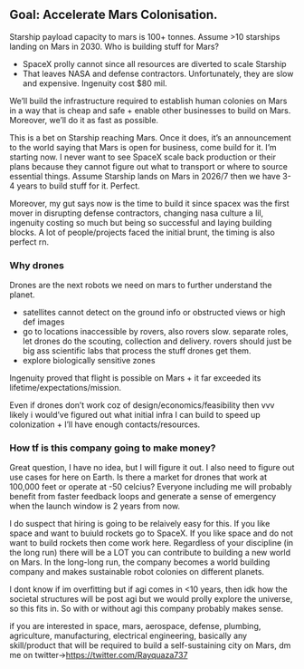 ## Goal: Accelerate Mars Colonisation.

Starship payload capacity to mars is 100+ tonnes. Assume >10 starships landing on Mars in 2030. Who is building stuff for Mars? 

- SpaceX prolly cannot since all resources are diverted to scale Starship
- That leaves NASA and defense contractors. Unfortunately, they are slow and expensive. Ingenuity cost $80 mil.

We’ll build the infrastructure required to establish human colonies on Mars in a way that is cheap and safe + enable other businesses to build on Mars. Moreover, we’ll do it as fast as possible.

This is a bet on Starship reaching Mars. Once it does, it’s an announcement to the world saying that Mars is open for business, come build for it. I’m starting now. I never want to see SpaceX scale back production or their plans because they cannot figure out what to transport or where to source essential things. Assume Starship lands on Mars in 2026/7 then we have 3-4 years to build stuff for it. Perfect.

Moreover, my gut says now is the time to build it since spacex was the first mover in disrupting defense contractors, changing nasa culture a lil, ingenuity costing so much but being so successful and laying building blocks. A lot of people/projects faced the initial brunt, the timing is also perfect rn.

### Why drones

Drones are the next robots we need on mars to further understand the planet. 

- satellites cannot detect on the ground info or obstructed views or high def images
- go to locations inaccessible by rovers, also rovers slow. separate roles, let drones do the scouting, collection and delivery. rovers should just be big ass scientific labs that process the stuff drones get them.
- explore biologically sensitive zones

Ingenuity proved that flight is possible on Mars + it far exceeded its lifetime/expectations/mission. 

Even if drones don’t work coz of design/economics/feasibility then vvv likely i would’ve figured out what initial infra I can build to speed up colonization + I’ll have enough contacts/resources.

### How tf is this company going to make money?

Great question, I have no idea, but I will figure it out. I also need to figure out use cases for here on Earth. Is there a market for drones that work at 100,000 feet or operate at -50 celcius? Everyone including me will probably benefit from faster feedback loops and generate a sense of emergency when the launch window is 2 years from now.

I do suspect that hiring is going to be relaively easy for this. If you like space and want to buiuld rockets go to SpaceX. If you like space and do not want to build rockets then come work here. Regardless of your discipline (in the long run) there will be a LOT you can contribute to building a new world on Mars. In the long-long run, the company becomes a world building company and makes sustainable robot colonies on different planets.


I dont know if im overfitting but if agi comes in <10 years, then idk how the societal structures will be post agi but we would prolly explore the universe, so this fits in. So with or without agi this company probably makes sense.


if you are interested in space, mars, aerospace, defense, plumbing, agriculture, manufacturing, electrical engineering, basically any skill/product that will be required to build a self-sustaining city on Mars, dm me on twitter->https://twitter.com/Rayquaza737

